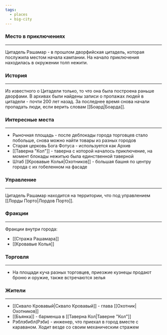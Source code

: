 ```yaml
---
tags:
  - places
  - big-city
---
```

### Место в приключениях
---
Цитадель Рашамар - в прошлом дворфийская цитадель, которая послужила местом начала кампании. На начало приключения находилась в окружении толп нежити.

### История
---
Из известного о Цитадели только, то что она была построена раньше дворфами.
В архивах были найдены записи о пропажах людей в цитадели - почти 200 лет назад.
За последнее время снова начали пропадать люди, если верить словам [[Боард|Боарда]].
### Интересные места
---
- Рыночная площадь - после деблокады города торговцев стало побольше, снова можно найти товары из разных городов
- Старая церковь Бога Фотуса - используется как Архив
- [[Таверна "Кол"]] - таверна с которой началось приключение, на момент блокады нежитью была единственной таверной
- Штаб [[Кровавые Колья|Охотников]] - большая башня по центру города с их гобеленном на фасаде

### Управление
---
Цитадель Рашамар находится на территории, что под управлением [[Лорды Порто|Лордов Порто]].

### Фракции
---
Фракции внутри города:
- [[Стража Рашамара]]
- [[Кровавые Колья]]

### Торговля
---
- На площади куча разных торговцев, приезжие кузнецы продают броню и оружие, также встречаются зелья 

### Жители
---
- [[Сквало Кровавый|Сквало Кровавый]] - глава [[Охотник|Охотников]]
- [[Бъянка]] - барменша в [[Таверна Кол|Таверне "Кол"]]
- Рэблэбибл(Рэби) - инженер, что приехал в город вместе с караваном. Ходит везде со своим механическим стражем
